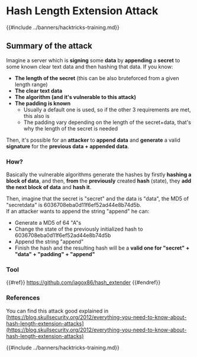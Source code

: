 # Hash Length Extension Attack

{{#include ../banners/hacktricks-training.md}}

## Summary of the attack

Imagine a server which is **signing** some **data** by **appending** a **secret** to some known clear text data and then hashing that data. If you know:

- **The length of the secret** (this can be also bruteforced from a given length range)
- **The clear text data**
- **The algorithm (and it's vulnerable to this attack)**
- **The padding is known**
  - Usually a default one is used, so if the other 3 requirements are met, this also is
  - The padding vary depending on the length of the secret+data, that's why the length of the secret is needed

Then, it's possible for an **attacker** to **append** **data** and **generate** a valid **signature** for the **previous data + appended data**.

### How?

Basically the vulnerable algorithms generate the hashes by firstly **hashing a block of data**, and then, **from** the **previously** created **hash** (state), they **add the next block of data** and **hash it**.

Then, imagine that the secret is "secret" and the data is "data", the MD5 of "secretdata" is 6036708eba0d11f6ef52ad44e8b74d5b.\
If an attacker wants to append the string "append" he can:

- Generate a MD5 of 64 "A"s
- Change the state of the previously initialized hash to 6036708eba0d11f6ef52ad44e8b74d5b
- Append the string "append"
- Finish the hash and the resulting hash will be a **valid one for "secret" + "data" + "padding" + "append"**

### **Tool**

{{#ref}}
https://github.com/iagox86/hash_extender
{{#endref}}

### References

You can find this attack good explained in [https://blog.skullsecurity.org/2012/everything-you-need-to-know-about-hash-length-extension-attacks](https://blog.skullsecurity.org/2012/everything-you-need-to-know-about-hash-length-extension-attacks)

{{#include ../banners/hacktricks-training.md}}

